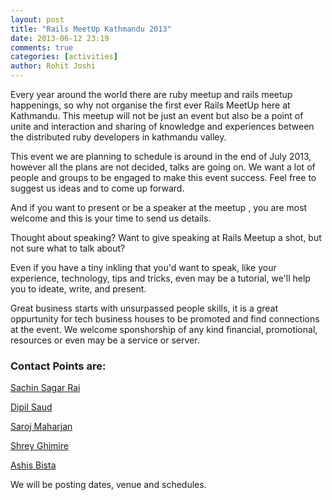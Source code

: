 ```yaml
---
layout: post
title: "Rails MeetUp Kathmandu 2013"
date: 2013-06-12 23:19
comments: true
categories: [activities]
author: Rohit Joshi
---
```


Every year around the world there are ruby meetup and rails meetup happenings, so why not organise the first ever Rails MeetUp here at Kathmandu. This meetup will not be just an event but also be a point of unite and interaction and sharing of knowledge and experiences between the distributed ruby developers in kathmandu valley.

This event we are planning to schedule is around in the end of July 2013, however all the plans are not decided, talks are going on.
We want a lot of people and groups to be engaged to make this event success. Feel free to suggest us ideas and to come up forward.

And if you want to present or be a speaker at the meetup , you are most welcome and this is your time to send us details.

Thought about speaking? Want to give speaking at Rails Meetup a shot, but not sure what to talk about?

Even if you have a tiny inkling that you'd want to speak, like your experience, technology, tips and tricks, even may be a tutorial, we'll help you to ideate, write, and present.

Great business starts with unsurpassed people skills, it is a great oppurtunity for tech business houses to be promoted and find connections at the event. We welcome sponshorship of any kind financial, promotional, resources or even may be a service or server.

### Contact Points are:

[Sachin Sagar Rai](mailto:millisami@gmail.com)

[Dipil Saud](mailto:dipil.saud@gmail.com)

[Saroj Maharjan](mailto:sawrows@gmail.com)

[Shrey Ghimire](mailto:shrey.is.shrey@gmail.com)

[Ashis Bista](mailto:poisonta03@gmail.com)

We will be posting dates, venue and schedules.
